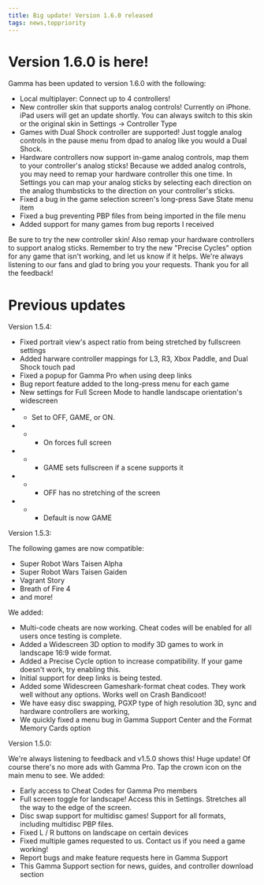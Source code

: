 ```yaml
---
title: Big update! Version 1.6.0 released
tags: news,toppriority
---
```


# Version 1.6.0 is here!


Gamma has been updated to version 1.6.0 with the following:
 - Local multiplayer: Connect up to 4 controllers!
 - New controller skin that supports analog controls! Currently on iPhone. iPad users will get an update shortly. You can always switch to this skin or the original skin in Settings -> Controller Type
 - Games with Dual Shock controller are supported! Just toggle analog controls in the pause menu from dpad to analog like you would a Dual Shock.
 - Hardware controllers now support in-game analog controls, map them to your controller's analog sticks! Because we added analog controls, you may need to remap your hardware controller this one time. In Settings you can map your analog sticks by selecting each direction on the analog thumbsticks to the direction on your controller's sticks.
 - Fixed a bug in the game selection screen's long-press Save State menu item
 - Fixed a bug preventing PBP files from being imported in the file menu
 - Added support for many games from bug reports I received

Be sure to try the new controller skin! Also remap your hardware controllers to support analog sticks.
Remember to try the new "Precise Cycles" option for any game that isn't working, and let us know if it helps.
We're always listening to our fans and glad to bring you your requests. Thank you for all the feedback!


# Previous updates


Version 1.5.4:

 - Fixed portrait view's aspect ratio from being stretched by fullscreen settings
 - Added harware controller mappings for L3, R3, Xbox Paddle, and Dual Shock touch pad
 - Fixed a popup for Gamma Pro when using deep links
 - Bug report feature added to the long-press menu for each game
 - New settings for Full Screen Mode to handle landscape orientation's widescreen
 - - Set to OFF, GAME, or ON.
 - - - On forces full screen
 - - - GAME sets fullscreen if a scene supports it
 - - - OFF has no stretching of the screen
 - - - Default is now GAME

Version 1.5.3:

The following games are now compatible:
- Super Robot Wars Taisen Alpha 
- Super Robot Wars Taisen Gaiden
- Vagrant Story 
- Breath of Fire 4
- and more!

We added:
- Multi-code cheats are now working. Cheat codes will be enabled for all users once testing is complete.
- Added a Widescreen 3D option to modify 3D games to work in landscape 16:9 wide format.
- Added a Precise Cycle option to increase compatibility. If your game doesn't work, try enabling this.
- Initial support for deep links is being tested.
- Added some Widescreen Gameshark-format cheat codes. They work well without any options. Works well on Crash Bandicoot!
- We have easy disc swapping, PGXP type of high resolution 3D, sync and hardware controllers are working, 
- We quickly fixed a menu bug in Gamma Support Center and the Format Memory Cards option


Version 1.5.0:

We're always listening to feedback and v1.5.0 shows this! Huge update!
Of course there's no more ads with Gamma Pro. Tap the crown icon on the main menu to see.
We added:
- Early access to Cheat Codes for Gamma Pro members
- Full screen toggle for landscape! Access this in Settings. Stretches all the way to the edge of the screen.
- Disc swap support for multidisc games! Support for all formats, including multidisc PBP files.
- Fixed L / R buttons on landscape on certain devices
- Fixed multiple games requested to us. Contact us if you need a game working!
- Report bugs and make feature requests here in Gamma Support
- This Gamma Support section for news, guides, and controller download section
